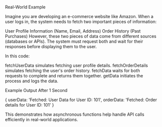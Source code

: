 Real-World Example

Imagine you are developing an e-commerce website like Amazon. When a user logs in, the system needs to fetch two important pieces of information:

User Profile Information (Name, Email, Address)
Order History (Past Purchases)
However, these two pieces of data come from different sources (databases or APIs). The system must request both and wait for their responses before displaying them to the user.

In this code:

fetchUserData simulates fetching user profile details.
fetchOrderDetails simulates fetching the user's order history.
fetchData waits for both requests to complete and returns them together.
getData initiates the process and logs the data.

Example Output After 1 Second

{
  userData: 'Fetched: User Data for User ID: 101',
  orderData: 'Fetched: Order details for User ID: 101'
}

This demonstrates how asynchronous functions help handle API calls efficiently in real-world applications.
